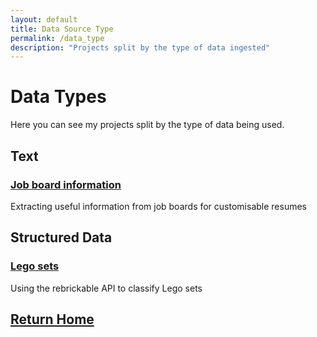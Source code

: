 ```yaml
---
layout: default
title: Data Source Type
permalink: /data_type
description: "Projects split by the type of data ingested"
---
```

# Data Types
Here you can see my projects split by the type of data being used.

## Text
### [Job board information](https://sammatt87.github.io/job_board_info)
Extracting useful information from job boards for customisable resumes

## Structured Data
### [Lego sets](https://sammatt87.github.io/lego_sets_classification)
Using the rebrickable API to classify Lego sets

## [Return Home](https://sammatt87.github.io/)